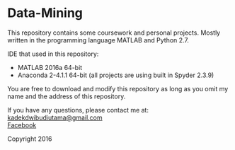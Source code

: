 # Data-Mining

This repository contains some coursework and personal projects. Mostly written in the programming language MATLAB and Python 2.7.

IDE that used in this repository:
- MATLAB 2016a 64-bit
- Anaconda 2-4.1.1 64-bit (all projects are using built in Spyder 2.3.9)

You are free to download and modify this repository as long as you omit my name and the address of this repository.

If you have any questions, please contact me at:<br>
kadekdwibudiutama@gmail.com<br>
<a href="https://fb.com/kadek.cielers">Facebook</a><br>

Copyright 2016
